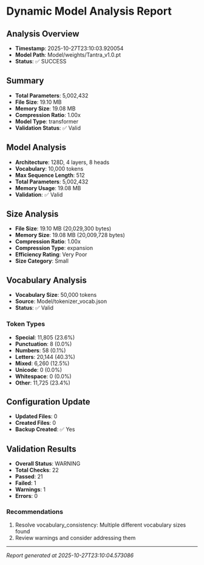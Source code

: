 
# Dynamic Model Analysis Report

## Analysis Overview
- **Timestamp**: 2025-10-27T23:10:03.920054
- **Model Path**: Model/weights/Tantra_v1.0.pt
- **Status**: ✅ SUCCESS

## Summary

- **Total Parameters**: 5,002,432
- **File Size**: 19.10 MB
- **Memory Size**: 19.08 MB
- **Compression Ratio**: 1.00x
- **Model Type**: transformer
- **Validation Status**: ✅ Valid

## Model Analysis
- **Architecture**: 128D, 4 layers, 8 heads
- **Vocabulary**: 10,000 tokens
- **Max Sequence Length**: 512
- **Total Parameters**: 5,002,432
- **Memory Usage**: 19.08 MB
- **Validation**: ✅ Valid

## Size Analysis
- **File Size**: 19.10 MB (20,029,300 bytes)
- **Memory Size**: 19.08 MB (20,009,728 bytes)
- **Compression Ratio**: 1.00x
- **Compression Type**: expansion
- **Efficiency Rating**: Very Poor
- **Size Category**: Small

## Vocabulary Analysis
- **Vocabulary Size**: 50,000 tokens
- **Source**: Model/tokenizer_vocab.json
- **Status**: ✅ Valid

### Token Types
- **Special**: 11,805 (23.6%)
- **Punctuation**: 8 (0.0%)
- **Numbers**: 58 (0.1%)
- **Letters**: 20,144 (40.3%)
- **Mixed**: 6,260 (12.5%)
- **Unicode**: 0 (0.0%)
- **Whitespace**: 0 (0.0%)
- **Other**: 11,725 (23.4%)

## Configuration Update
- **Updated Files**: 0
- **Created Files**: 0
- **Backup Created**: ✅ Yes

## Validation Results
- **Overall Status**: WARNING
- **Total Checks**: 22
- **Passed**: 21
- **Failed**: 1
- **Warnings**: 1
- **Errors**: 0

### Recommendations
1. Resolve vocabulary_consistency: Multiple different vocabulary sizes found
2. Review warnings and consider addressing them

---
*Report generated at 2025-10-27T23:10:04.573086*